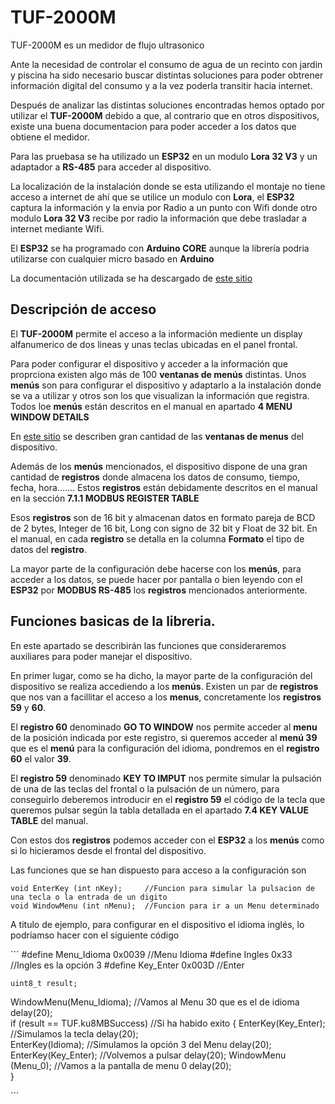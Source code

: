 # TUF-2000M

TUF-2000M es un medidor de flujo ultrasonico

Ante la necesidad de controlar el consumo de agua de un recinto con jardin y piscina ha sido necesario buscar distintas soluciones para poder obtrener información digital del consumo y a la vez poderla transitir hacia internet.

Después de analizar las distintas soluciones encontradas hemos optado por utilizar el **TUF-2000M** debido a que, al contrario que en otros dispositivos, existe una buena documentacion para poder acceder a los datos que obtiene el medidor.

Para las pruebasa se ha utilizado un **ESP32** en un modulo **Lora 32 V3** y un adaptador a **RS-485** para  acceder al dispositivo. 

La localización de la instalación donde se esta utilizando el montaje no tiene acceso a internet de ahí que se utilice un modulo con **Lora**, el **ESP32** captura la información y la envia por Radio a un punto con Wifi donde otro modulo **Lora 32 V3** recibe por radio la información que debe trasladar a internet mediante Wifi.

El **ESP32** se ha programado con **Arduino CORE** aunque la librería podria utilizarse con cualquier micro basado en **Arduino**

La documentación utilizada se ha descargado de [este sitio](https://images-na.ssl-images-amazon.com/images/I/91CvZHsNYBL.pdf)

## Descripción de acceso

El **TUF-2000M** permite el acceso a la información mediente un display alfanumerico de dos lineas y unas teclas ubicadas en el panel frontal.

Para poder configurar el dispositivo y acceder a la información que proprciona existen algo más de 100 **ventanas de menús** distintas. Unos **menús** son para configurar el dispositivo y adaptarlo a la instalación donde se va a utilizar y otros son los que visualizan la información que registra. Todos loe **menús** están descritos en el manual en  apartado **4 MENU WINDOW DETAILS**

En [este sitio](https://www.libe.net/en/flowmeter) se describen gran cantidad de las **ventanas de menus** del dispositivo.

Además de los **menús** mencionados, el dispositivo dispone de una gran cantidad de **registros** donde almacena los datos de consumo, tiempo, fecha, hora....... Estos **registros** están debidamente descritos en el manual en la sección **7.1.1 MODBUS REGISTER TABLE**

Esos **registros** son de 16 bit y almacenan datos en formato pareja de BCD de 2 bytes, Integer de 16 bit, Long con signo de 32 bit y Float de 32 bit. En el manual, en cada **registro** se detalla en la columna **Formato** el tipo de datos del **registro**.

La mayor parte de la configuración debe hacerse con los **menús**, para acceder a los datos, se puede hacer por pantalla o bien leyendo con el **ESP32** por **MODBUS RS-485** los **registros** mencionados anteriormente.

## Funciones basicas de la libreria.

En este apartado se describirán las funciones que consideraremos auxiliares para poder manejar el dispositivo.

En primer lugar, como se ha dicho, la mayor parte de la configuración del dispositivo se realiza accediendo a los **menús**. Existen un par de **registros** que nos van a facillitar el acceso a los **menus**, concretamente los **registros** **59** y **60**.

El **registro 60** denominado **GO TO WINDOW** nos permite acceder al **menu** de la posición indicada por este registro, si queremos acceder al **menú 39** que es el **menú** para la configuración del idioma,  pondremos en el **registro 60** el valor **39**.

El **registro 59** denominado **KEY TO IMPUT** nos permite simular la pulsación de una de las teclas del frontal o la pulsación de un número, para conseguirlo deberemos introducir en el **registro 59** el código de la tecla que queremos pulsar según la tabla detallada en el apartado **7.4 KEY VALUE TABLE** del manual.

Con estos dos **registros** podemos acceder con el **ESP32**  a los **menús** como si lo hicieramos desde el frontal del dispositivo.

Las funciones que se han dispuesto para acceso a la configuración son

    void EnterKey (int nKey);	  //Funcion para simular la pulsacion de una tecla o la entrada de un digito
    void WindowMenu (int nMenu);  //Funcion para ir a un Menu determinado

A titulo de ejemplo, para configurar en el dispositivo el idioma inglés, lo podríamso hacer con el siguiente código

´´´
    #define Menu_Idioma	0x0039       //Menu Idioma
    #define Ingles      0x33         //Ingles es la opción 3
    #define Key_Enter   0x003D       //Enter
    
    uint8_t result;

  WindowMenu(Menu_Idioma);           //Vamos al Menu 30 que es el de idioma
  delay(20);  
  if (result == TUF.ku8MBSuccess)    //Si ha habido exito
  {
      EnterKey(Key_Enter);          //Simulamos la tecla <ENT>
      delay(20);    
      EnterKey(Idioma);             //Simulamos la opción 3 del Menu
      delay(20);
      EnterKey(Key_Enter);          //Volvemos a pulsar <ENT>
      delay(20);
      WindowMenu (Menu_0);          //Vamos a la pantalla de menu 0
      delay(20); 	  
  }	

´´´

